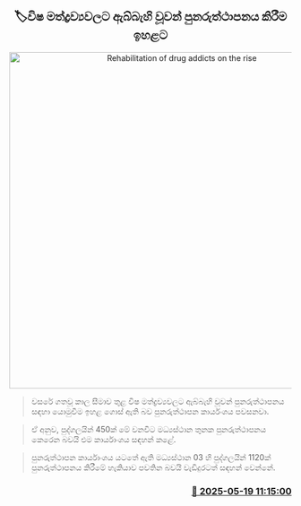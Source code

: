 <p align='center'><b><h2 align='center' title='Rehabilitation of drug addicts on the rise'>🏷විෂ මත්ද්‍රව්‍යවලට ඇබ්බැහි වූවන් පුනරුත්ථාපනය කිරීම ඉහළට</h2></b></p>
<p align='center'><img src='https://helakuru.sgp1.cdn.digitaloceanspaces.com/esana/images/lib/basuru-of-rehe.jpg' width='600' alt='Rehabilitation of drug addicts on the rise'></p>

> වසරේ ගතවූ කාල සීමාව තුළ විෂ මත්ද්‍රව්‍යවලට ඇබ්බැහි වූවන් පුනරුත්ථාපනය සඳහා යොමුවීම ඉහළ ගොස් ඇති බව පුනරුත්ථාපන කාර්යංශය පවසනවා.

> ඒ අනුව, පුද්ගලයින් 450ක් මේ වනවිට මධ්‍යස්ථාන තුනක පුනරුත්ථාපනය කෙරෙන බවයි එම කාර්යාංශය සඳහන් කළේ.

> පුනරුත්ථාපන කාර්යාංශය යටතේ ඇති මධ්‍යස්ථාන 03 හි පුද්ගලයින් 1120ක් පුනරුත්ථාපනය කිරීමේ හැකියාව පවතින බවයි වැඩිදුරටත් සඳහන් වෙන්නේ.



<h3 align='right'><a href='https://www.helakuru.lk/esana/p/110204/'>📅 2025-05-19 11:15:00</a></h3>
